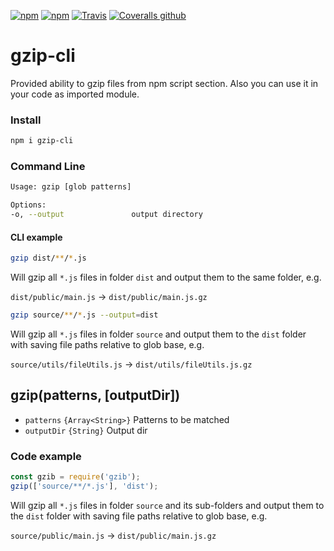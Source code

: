 [![npm](https://img.shields.io/npm/v/gzip-cli.svg)](https://www.npmjs.com/package/gzip-cli)
[![npm](https://img.shields.io/npm/dm/gzip-cli.svg)](https://www.npmjs.com/package/gzip-cli)
[![Travis](https://img.shields.io/travis/pakhuta/gzip-cli.svg)](https://travis-ci.org/pakhuta/gzip-cli)
[![Coveralls github](https://img.shields.io/coveralls/github/pakhuta/gzip-cli.svg)](https://coveralls.io/github/pakhuta/gzip-cli?branch=master)


# gzip-cli
Provided ability to gzip files from npm script section. Also you can use it in your code as imported module.

### Install

```bash
npm i gzip-cli
```
### Command Line

```bash
Usage: gzip [glob patterns]

Options:
-o, --output               output directory
```

#### CLI example
```bash
gzip dist/**/*.js
```
Will gzip all `*.js` files in folder `dist` and output them to the same folder, e.g.

`dist/public/main.js` -> `dist/public/main.js.gz`

```bash
gzip source/**/*.js --output=dist
```
Will gzip all `*.js` files in folder `source` and output them to the `dist` folder with saving file paths relative to glob base, e.g.

`source/utils/fileUtils.js` -> `dist/utils/fileUtils.js.gz`

## gzip(patterns, [outputDir])

* `patterns` `{Array<String>}` Patterns to be matched
* `outputDir` `{String}` Output dir

### Code example
```javascript
const gzib = require('gzib');
gzip(['source/**/*.js'], 'dist');
```
Will gzip all `*.js` files in folder `source` and its sub-folders and output them to the `dist` folder with saving file paths relative to glob base, e.g.

`source/public/main.js` -> `dist/public/main.js.gz`
